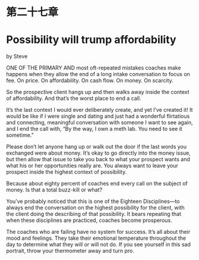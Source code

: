 # 第二十七章

# Possibility will trump affordability

by Steve

ONE OF THE PRIMARY AND most oft-repeated mistakes coaches make happens when they allow the end of a long intake conversation to focus on fee. On price. On affordability. On cash flow. On money. On scarcity.

So the prospective client hangs up and then walks away inside the context of affordability. And that’s the worst place to end a call.

It’s the last context I would ever deliberately create, and yet I’ve created it! It would be like if I were single and dating and just had a wonderful flirtatious and connecting, meaningful conversation with someone I want to see again, and I end the call with, “By the way, I own a meth lab. You need to see it sometime.”

Please don’t let anyone hang up or walk out the door if the last words you exchanged were about money. It’s okay to go directly into the money issue, but then allow that issue to take you back to what your prospect wants and what his or her opportunities really are. You always want to leave your prospect inside the highest context of possibility.

Because about eighty percent of coaches end every call on the subject of money. Is that a total buzz-kill or what?

You’ve probably noticed that this is one of the Eighteen Disciplines—to always end the conversation on the highest possibility for the client, with the client doing the describing of that possibility. It bears repeating that when these disciplines are practiced, coaches become prosperous.


The coaches who are failing have no system for success. It’s all about their mood and feelings. They take their emotional temperature throughout the day to determine what they will or will not do. If you see yourself in this sad portrait, throw your thermometer away and turn pro.
